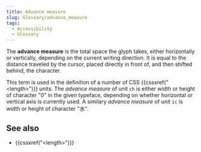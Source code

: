 ```yaml
---
title: Advance measure
slug: Glossary/advance_measure
tags:
  - Accessibility
  - Glossary
---
```


The **advance measure** is the total space the glyph takes, either horizontally or vertically, depending on the current writing direction. It is equal to the distance traveled by the cursor, placed directly in front of, and then shifted behind, the character.

This term is used in the definition of a number of CSS {{cssxref("&lt;length&gt;")}} units.
The _advance measure_ of unit `ch` is either width or height of character "0" in the given typeface, depending on whether horizontal or vertical axis is currently used. A similary _advance measure_ of unit `ic` is width or height of character "水".

## See also

- {{cssxref("&lt;length&gt;")}}
